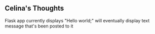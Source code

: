 ## Celina's Thoughts

Flask app currently displays "Hello world;" will eventually display text message that's been posted to it